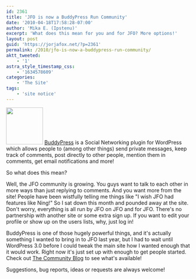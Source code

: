 ```yaml
---
id: 2361
title: 'JFO is now a BuddyPress Run Community'
date: '2010-04-18T17:58:28-07:00'
author: 'Mika E. (Ipstenu)'
excerpt: 'What does this mean for you and for JFO? More options!'
layout: post
guid: 'https://jorjafox.net/?p=2361'
permalink: /2010/jfo-is-now-a-buddypress-run-community/
aktt_tweeted:
    - '1'
astra_style_timestamp_css:
    - '1634578609'
categories:
    - 'The Site'
tags:
    - 'site notice'
---
```


<a href="//static.jorjafox.net/wordpress/2010/04/buddypress.png"><img src="//static.jorjafox.net/wordpress/2010/04/buddypress-100x100.png" alt="" title="buddypress" width="100" height="100" class="alignleft size-thumbnail wp-image-2362" /></a> <a href="http://buddypress.org">BuddyPress</a> is a Social Networking plugin for WordPress which allows people to (among other things) send private messages, keep track of comments, post directly to other people, mention them in comments, get email notifications and more!

So what does this mean?

Well, the JFO community is growing. You guys want to talk to each other in more ways than just replying to comments.  And you want more from the site!  People have been wistfully telling me things like "I wish JFO had features like Ning!"  So I sat down this month and pounded away at the site.  Don't worry, everything is all run by JFO on JFO and for JFO.  There's no partnership with another site or some extra sign up.  If you want to edit your profile or show up on the users lists, why, just log in!

BuddyPress is one of those hugely powerful things, and it's actually something I wanted to bring in to JFO last year, but I had to wait until WordPress 3.0 before I could tweak the main site how I wanted enough that it would work. Right now it's just set up with enough to get people started. Check out <a href="https://jorjafox.net/community/">The Community Blog</a> to see what's available! 

Suggestions, bug reports, ideas or requests are always welcome!